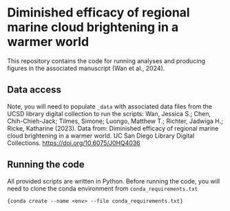# Diminished efficacy of regional marine cloud brightening in a warmer world
This repository contains the code for running analyses and producing figures in the associated manuscript (Wan et al., 2024). 

## Data access
Note, you will need to populate `_data` with associated data files from the UCSD library digital collection to run the scripts:
Wan, Jessica S.; Chen, Chih-Chieh-Jack; Tilmes, Simone; Luongo, Matthew T.; Richter, Jadwiga H.; Ricke, Katharine (2023). Data from: Diminished efficacy of regional marine cloud brightening in a warmer world. UC San Diego Library Digital Collections. https://doi.org/10.6075/J0HQ4036

## Running the code
All provided scripts are written in Python. Before running the code, you will need to clone the conda environment from `conda_requirements.txt`
```
{conda create --name <env> --file conda_requirements.txt}
```


